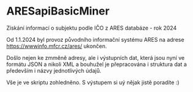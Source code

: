 # ARESapiBasicMiner
Získání informací o subjektu podle IČO z ARES databáze - rok 2024

Od 1.1.2024 byl provoz původního informační systému ARES na adrese https://wwwinfo.mfcr.cz/ares/ ukončen.

Došlo nejen ke zmměně adresy, ale i výstupních dat, která jsou nyní ve formátu JSON a nikoli XML a bouhužel je přepracována i struktura dat a především i názvy jednotlivých údajů.

Vše je ve skriptu zohledněno. S výstupem si uý nějak jistě poradíte :)
